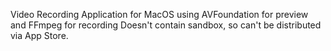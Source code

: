 Video Recording Application for MacOS using AVFoundation for preview and FFmpeg for recording
Doesn't contain sandbox, so can't be distributed via App Store.
